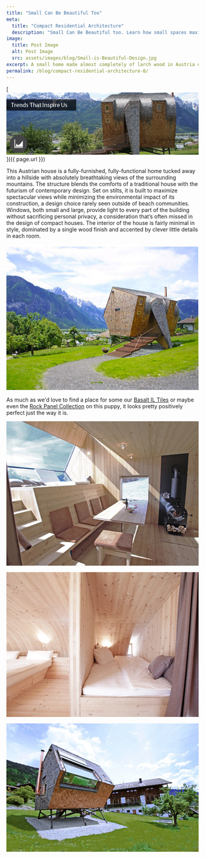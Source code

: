 ```yaml
---
title: "Small Can Be Beautiful Too"
meta:
  title: "Compact Residential Architecture"
  description: "Small Can Be Beautiful too. Learn how small spaces maximize the impact of design elements."
image:
  title: Post Image
  alt: Post Image
  src: assets/images/blog/Small-is-Beautiful-Design.jpg
excerpt: A small home made almost completely of larch wood in Austria dazzles us with its imaginative composition of traditionalism and futurism. Simply stunning, come check this gem out.
permalink: /blog/compact-residential-architecture-0/
---
```


[![Small is beautiful blog](/assets/images/blog/Small-is-Beautiful-Design.jpg)]({{ page.url }})

This Austrian house is a fully-furnished, fully-functional home tucked away into a hillside with absolutely breathtaking views of the surrounding mountains. The structure blends the comforts of a traditional house with the futurism of contemporary design. Set on stilts, it is built to maximize spectacular views while minimizing the environmental impact of its construction, a design choice rarely seen outside of beach communities. Windows, both small and large, provide light to every part of the building without sacrificing personal privacy, a consideration that’s often missed in the design of compact houses. The interior of the house is fairly minimal in style, dominated by a single wood finish and accented by clever little details in each room.

![Austria house](/assets/images/blog/Small-is-beautiful-Austria-House(1).jpg)

As much as we'd love to find a place for some our [Basalt IL Tiles](/products/lynia-mosaic-tiles/) or maybe even the [Rock Panel Collection](/products/stacked-stone-cladding/) on this puppy, it looks pretty positively perfect just the way it is.

![Austria house](/assets/images/blog/ufogel05.jpg)

![Austria house](/assets/images/blog/ufogel08.jpg)

![Austria house](/assets/images/blog/ufogel01.jpg)
